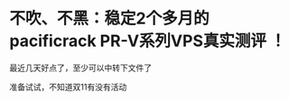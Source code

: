 # 不吹、不黑：稳定2个多月的pacificrack PR-V系列VPS真实测评 ！


最近几天好点了，至少可以中转下文件了<img id="aimg_KbxOp" onclick="zoom(this, this.src, 0, 0, 0)" class="zoom" src="https://cdn.jsdelivr.net/gh/hishis/forum-master/public/images/patch.gif" onmouseover="img_onmouseoverfunc(this)" onload="thumbImg(this)" border="0" alt="" />

准备试试，不知道双11有没有活动<img src="static/image/smiley/default/hug.gif" smilieid="13" border="0" alt="" />
